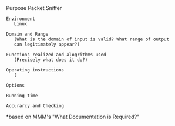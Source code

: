 <Project-Name>
	Purpose
	   Packet Sniffer
	   
	Environment
	   Linux
	   
	Domain and Range
	   (What is the domain of input is valid? What range of output
	   can legitimately appear?)

	Functions realized and alogrithms used
	   (Precisely what does it do?)

	Operating instructions
	   (

	Options

	Running time

	Accurarcy and Checking

*based on MMM's "What Documentation is Required?"